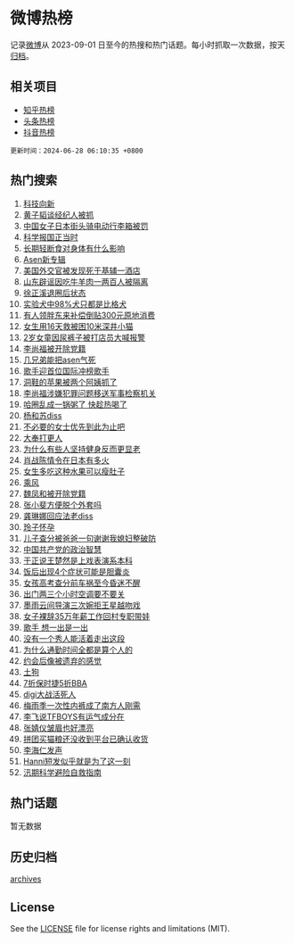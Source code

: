 # 微博热榜

记录[微博](https://www.weibo.com)从 2023-09-01 日至今的热搜和热门话题。每小时抓取一次数据，按天[归档](archives)。

## 相关项目

- [知乎热榜](https://github.com/hotarchive/zhihu)
- [头条热榜](https://github.com/hotarchive/toutiao)
- [抖音热榜](https://github.com/hotarchive/douyin)


`更新时间：2024-06-28 06:10:35 +0800`

## 热门搜索

1. [科技向新](https://m.weibo.cn/search?containerid=100103type%3D1%26t%3D10%26q%3D%23%E7%A7%91%E6%8A%80%E5%90%91%E6%96%B0%23&stream_entry_id=51&isnewpage=1&extparam=seat%3D1%26cate%3D10103%26stream_entry_id%3D51%26pos%3D0%26q%3D%2523%25E7%25A7%2591%25E6%258A%2580%25E5%2590%2591%25E6%2596%25B0%2523%26dgr%3D0%26filter_type%3Drealtimehot%26c_type%3D51%26display_time%3D1719526233%26pre_seqid%3D1719526233911031572143)
1. [黄子韬谈经纪人被抓](https://m.weibo.cn/search?containerid=100103type%3D1%26t%3D10%26q%3D%23%E9%BB%84%E5%AD%90%E9%9F%AC%E8%B0%88%E7%BB%8F%E7%BA%AA%E4%BA%BA%E8%A2%AB%E6%8A%93%23&stream_entry_id=31&isnewpage=1&extparam=seat%3D1%26flag%3D2%26band_rank%3D1%26q%3D%2523%25E9%25BB%2584%25E5%25AD%2590%25E9%259F%25AC%25E8%25B0%2588%25E7%25BB%258F%25E7%25BA%25AA%25E4%25BA%25BA%25E8%25A2%25AB%25E6%258A%2593%2523%26realpos%3D1%26cate%3D5001%26dgr%3D0%26pos%3D0%26stream_entry_id%3D31%26c_type%3D31%26filter_type%3Drealtimehot%26lcate%3D5001%26display_time%3D1719526233%26pre_seqid%3D1719526233911031572143)
1. [中国女子日本街头骑电动行李箱被罚](https://m.weibo.cn/search?containerid=100103type%3D1%26t%3D10%26q%3D%23%E4%B8%AD%E5%9B%BD%E5%A5%B3%E5%AD%90%E6%97%A5%E6%9C%AC%E8%A1%97%E5%A4%B4%E9%AA%91%E7%94%B5%E5%8A%A8%E8%A1%8C%E6%9D%8E%E7%AE%B1%E8%A2%AB%E7%BD%9A%23&stream_entry_id=31&isnewpage=1&extparam=seat%3D1%26flag%3D1%26band_rank%3D2%26q%3D%2523%25E4%25B8%25AD%25E5%259B%25BD%25E5%25A5%25B3%25E5%25AD%2590%25E6%2597%25A5%25E6%259C%25AC%25E8%25A1%2597%25E5%25A4%25B4%25E9%25AA%2591%25E7%2594%25B5%25E5%258A%25A8%25E8%25A1%258C%25E6%259D%258E%25E7%25AE%25B1%25E8%25A2%25AB%25E7%25BD%259A%2523%26realpos%3D2%26cate%3D5001%26dgr%3D0%26pos%3D1%26stream_entry_id%3D31%26c_type%3D31%26filter_type%3Drealtimehot%26lcate%3D5001%26display_time%3D1719526233%26pre_seqid%3D1719526233911031572143)
1. [科学报国正当时](https://m.weibo.cn/search?containerid=100103type%3D1%26t%3D10%26q%3D%23%E7%A7%91%E5%AD%A6%E6%8A%A5%E5%9B%BD%E6%AD%A3%E5%BD%93%E6%97%B6%23&stream_entry_id=31&isnewpage=1&extparam=seat%3D1%26flag%3D0%26band_rank%3D3%26q%3D%2523%25E7%25A7%2591%25E5%25AD%25A6%25E6%258A%25A5%25E5%259B%25BD%25E6%25AD%25A3%25E5%25BD%2593%25E6%2597%25B6%2523%26realpos%3D3%26cate%3D5001%26dgr%3D0%26pos%3D2%26stream_entry_id%3D31%26c_type%3D31%26filter_type%3Drealtimehot%26lcate%3D5001%26display_time%3D1719526233%26pre_seqid%3D1719526233911031572143)
1. [长期轻断食对身体有什么影响](https://m.weibo.cn/search?containerid=100103type%3D1%26t%3D10%26q%3D%23%E9%95%BF%E6%9C%9F%E8%BD%BB%E6%96%AD%E9%A3%9F%E5%AF%B9%E8%BA%AB%E4%BD%93%E6%9C%89%E4%BB%80%E4%B9%88%E5%BD%B1%E5%93%8D%23&stream_entry_id=31&isnewpage=1&extparam=seat%3D1%26flag%3D2%26band_rank%3D4%26q%3D%2523%25E9%2595%25BF%25E6%259C%259F%25E8%25BD%25BB%25E6%2596%25AD%25E9%25A3%259F%25E5%25AF%25B9%25E8%25BA%25AB%25E4%25BD%2593%25E6%259C%2589%25E4%25BB%2580%25E4%25B9%2588%25E5%25BD%25B1%25E5%2593%258D%2523%26realpos%3D4%26cate%3D5001%26dgr%3D0%26pos%3D3%26stream_entry_id%3D31%26c_type%3D31%26filter_type%3Drealtimehot%26lcate%3D5001%26display_time%3D1719526233%26pre_seqid%3D1719526233911031572143)
1. [Asen新专辑](https://m.weibo.cn/search?containerid=100103type%3D1%26t%3D10%26q%3DAsen%E6%96%B0%E4%B8%93%E8%BE%91&stream_entry_id=31&isnewpage=1&extparam=seat%3D1%26flag%3D0%26band_rank%3D5%26q%3DAsen%25E6%2596%25B0%25E4%25B8%2593%25E8%25BE%2591%26realpos%3D5%26cate%3D5001%26dgr%3D0%26pos%3D4%26stream_entry_id%3D31%26c_type%3D31%26filter_type%3Drealtimehot%26lcate%3D5001%26display_time%3D1719526233%26pre_seqid%3D1719526233911031572143)
1. [美国外交官被发现死于基辅一酒店](https://m.weibo.cn/search?containerid=100103type%3D1%26t%3D10%26q%3D%23%E7%BE%8E%E5%9B%BD%E5%A4%96%E4%BA%A4%E5%AE%98%E8%A2%AB%E5%8F%91%E7%8E%B0%E6%AD%BB%E4%BA%8E%E5%9F%BA%E8%BE%85%E4%B8%80%E9%85%92%E5%BA%97%23&stream_entry_id=31&isnewpage=1&extparam=seat%3D1%26flag%3D0%26band_rank%3D6%26q%3D%2523%25E7%25BE%258E%25E5%259B%25BD%25E5%25A4%2596%25E4%25BA%25A4%25E5%25AE%2598%25E8%25A2%25AB%25E5%258F%2591%25E7%258E%25B0%25E6%25AD%25BB%25E4%25BA%258E%25E5%259F%25BA%25E8%25BE%2585%25E4%25B8%2580%25E9%2585%2592%25E5%25BA%2597%2523%26realpos%3D6%26cate%3D5001%26dgr%3D0%26pos%3D5%26stream_entry_id%3D31%26c_type%3D31%26filter_type%3Drealtimehot%26lcate%3D5001%26display_time%3D1719526233%26pre_seqid%3D1719526233911031572143)
1. [山东辟谣因吃牛羊肉一两百人被隔离](https://m.weibo.cn/search?containerid=100103type%3D1%26t%3D10%26q%3D%23%E5%B1%B1%E4%B8%9C%E8%BE%9F%E8%B0%A3%E5%9B%A0%E5%90%83%E7%89%9B%E7%BE%8A%E8%82%89%E4%B8%80%E4%B8%A4%E7%99%BE%E4%BA%BA%E8%A2%AB%E9%9A%94%E7%A6%BB%23&stream_entry_id=31&isnewpage=1&extparam=seat%3D1%26filter_type%3Drealtimehot%26q%3D%2523%25E5%25B1%25B1%25E4%25B8%259C%25E8%25BE%259F%25E8%25B0%25A3%25E5%259B%25A0%25E5%2590%2583%25E7%2589%259B%25E7%25BE%258A%25E8%2582%2589%25E4%25B8%2580%25E4%25B8%25A4%25E7%2599%25BE%25E4%25BA%25BA%25E8%25A2%25AB%25E9%259A%2594%25E7%25A6%25BB%2523%26dgr%3D0%26is_ad_pos%3D1%26adid%3D244499%26cate%3D5001%26pos%3D6%26stream_entry_id%3D31%26c_type%3D31%26band_rank%3D7%26lcate%3D5001%26display_time%3D1719526233%26pre_seqid%3D1719526233911031572143)
1. [徐正溪退圈后状态](https://m.weibo.cn/search?containerid=100103type%3D1%26t%3D10%26q%3D%23%E5%BE%90%E6%AD%A3%E6%BA%AA%E9%80%80%E5%9C%88%E5%90%8E%E7%8A%B6%E6%80%81%23&stream_entry_id=31&isnewpage=1&extparam=seat%3D1%26flag%3D2%26band_rank%3D7%26q%3D%2523%25E5%25BE%2590%25E6%25AD%25A3%25E6%25BA%25AA%25E9%2580%2580%25E5%259C%2588%25E5%2590%258E%25E7%258A%25B6%25E6%2580%2581%2523%26realpos%3D7%26cate%3D5001%26dgr%3D0%26pos%3D7%26stream_entry_id%3D31%26c_type%3D31%26filter_type%3Drealtimehot%26lcate%3D5001%26display_time%3D1719526233%26pre_seqid%3D1719526233911031572143)
1. [实验犬中98%犬只都是比格犬](https://m.weibo.cn/search?containerid=100103type%3D1%26t%3D10%26q%3D%23%E5%AE%9E%E9%AA%8C%E7%8A%AC%E4%B8%AD98%25%E7%8A%AC%E5%8F%AA%E9%83%BD%E6%98%AF%E6%AF%94%E6%A0%BC%E7%8A%AC%23&stream_entry_id=31&isnewpage=1&extparam=seat%3D1%26flag%3D0%26band_rank%3D8%26q%3D%2523%25E5%25AE%259E%25E9%25AA%258C%25E7%258A%25AC%25E4%25B8%25AD98%2525%25E7%258A%25AC%25E5%258F%25AA%25E9%2583%25BD%25E6%2598%25AF%25E6%25AF%2594%25E6%25A0%25BC%25E7%258A%25AC%2523%26realpos%3D8%26cate%3D5001%26dgr%3D0%26pos%3D8%26stream_entry_id%3D31%26c_type%3D31%26filter_type%3Drealtimehot%26lcate%3D5001%26display_time%3D1719526233%26pre_seqid%3D1719526233911031572143)
1. [有人领胖东来补偿倒贴300元原地消费](https://m.weibo.cn/search?containerid=100103type%3D1%26t%3D10%26q%3D%23%E6%9C%89%E4%BA%BA%E9%A2%86%E8%83%96%E4%B8%9C%E6%9D%A5%E8%A1%A5%E5%81%BF%E5%80%92%E8%B4%B4300%E5%85%83%E5%8E%9F%E5%9C%B0%E6%B6%88%E8%B4%B9%23&stream_entry_id=31&isnewpage=1&extparam=seat%3D1%26flag%3D0%26band_rank%3D9%26q%3D%2523%25E6%259C%2589%25E4%25BA%25BA%25E9%25A2%2586%25E8%2583%2596%25E4%25B8%259C%25E6%259D%25A5%25E8%25A1%25A5%25E5%2581%25BF%25E5%2580%2592%25E8%25B4%25B4300%25E5%2585%2583%25E5%258E%259F%25E5%259C%25B0%25E6%25B6%2588%25E8%25B4%25B9%2523%26realpos%3D9%26cate%3D5001%26dgr%3D0%26pos%3D9%26stream_entry_id%3D31%26c_type%3D31%26filter_type%3Drealtimehot%26lcate%3D5001%26display_time%3D1719526233%26pre_seqid%3D1719526233911031572143)
1. [女生用16天救被困10米深井小猫](https://m.weibo.cn/search?containerid=100103type%3D1%26t%3D10%26q%3D%23%E5%A5%B3%E7%94%9F%E7%94%A816%E5%A4%A9%E6%95%91%E8%A2%AB%E5%9B%B010%E7%B1%B3%E6%B7%B1%E4%BA%95%E5%B0%8F%E7%8C%AB%23&stream_entry_id=31&isnewpage=1&extparam=seat%3D1%26flag%3D32768%26band_rank%3D10%26q%3D%2523%25E5%25A5%25B3%25E7%2594%259F%25E7%2594%25A816%25E5%25A4%25A9%25E6%2595%2591%25E8%25A2%25AB%25E5%259B%25B010%25E7%25B1%25B3%25E6%25B7%25B1%25E4%25BA%2595%25E5%25B0%258F%25E7%258C%25AB%2523%26realpos%3D10%26cate%3D5001%26dgr%3D0%26pos%3D10%26stream_entry_id%3D31%26c_type%3D31%26filter_type%3Drealtimehot%26lcate%3D5001%26display_time%3D1719526233%26pre_seqid%3D1719526233911031572143)
1. [2岁女童因尿裤子被打店员大喊报警](https://m.weibo.cn/search?containerid=100103type%3D1%26t%3D10%26q%3D%232%E5%B2%81%E5%A5%B3%E7%AB%A5%E5%9B%A0%E5%B0%BF%E8%A3%A4%E5%AD%90%E8%A2%AB%E6%89%93%E5%BA%97%E5%91%98%E5%A4%A7%E5%96%8A%E6%8A%A5%E8%AD%A6%23&stream_entry_id=31&isnewpage=1&extparam=seat%3D1%26flag%3D2%26band_rank%3D11%26q%3D%25232%25E5%25B2%2581%25E5%25A5%25B3%25E7%25AB%25A5%25E5%259B%25A0%25E5%25B0%25BF%25E8%25A3%25A4%25E5%25AD%2590%25E8%25A2%25AB%25E6%2589%2593%25E5%25BA%2597%25E5%2591%2598%25E5%25A4%25A7%25E5%2596%258A%25E6%258A%25A5%25E8%25AD%25A6%2523%26realpos%3D11%26cate%3D5001%26dgr%3D0%26pos%3D11%26stream_entry_id%3D31%26c_type%3D31%26filter_type%3Drealtimehot%26lcate%3D5001%26display_time%3D1719526233%26pre_seqid%3D1719526233911031572143)
1. [李尚福被开除党籍](https://m.weibo.cn/search?containerid=100103type%3D1%26t%3D10%26q%3D%23%E6%9D%8E%E5%B0%9A%E7%A6%8F%E8%A2%AB%E5%BC%80%E9%99%A4%E5%85%9A%E7%B1%8D%23&stream_entry_id=31&isnewpage=1&extparam=seat%3D1%26flag%3D0%26band_rank%3D12%26q%3D%2523%25E6%259D%258E%25E5%25B0%259A%25E7%25A6%258F%25E8%25A2%25AB%25E5%25BC%2580%25E9%2599%25A4%25E5%2585%259A%25E7%25B1%258D%2523%26realpos%3D12%26cate%3D5001%26dgr%3D0%26pos%3D12%26stream_entry_id%3D31%26c_type%3D31%26filter_type%3Drealtimehot%26lcate%3D5001%26display_time%3D1719526233%26pre_seqid%3D1719526233911031572143)
1. [几兄弟能把asen气死](https://m.weibo.cn/search?containerid=100103type%3D1%26t%3D10%26q%3D%23%E5%87%A0%E5%85%84%E5%BC%9F%E8%83%BD%E6%8A%8Aasen%E6%B0%94%E6%AD%BB%23&stream_entry_id=31&isnewpage=1&extparam=seat%3D1%26flag%3D0%26band_rank%3D13%26q%3D%2523%25E5%2587%25A0%25E5%2585%2584%25E5%25BC%259F%25E8%2583%25BD%25E6%258A%258Aasen%25E6%25B0%2594%25E6%25AD%25BB%2523%26realpos%3D13%26cate%3D5001%26dgr%3D0%26pos%3D13%26stream_entry_id%3D31%26c_type%3D31%26filter_type%3Drealtimehot%26lcate%3D5001%26display_time%3D1719526233%26pre_seqid%3D1719526233911031572143)
1. [歌手迎首位国际冲榜歌手](https://m.weibo.cn/search?containerid=100103type%3D1%26t%3D10%26q%3D%23%E6%AD%8C%E6%89%8B%E8%BF%8E%E9%A6%96%E4%BD%8D%E5%9B%BD%E9%99%85%E5%86%B2%E6%A6%9C%E6%AD%8C%E6%89%8B%23&stream_entry_id=31&isnewpage=1&extparam=seat%3D1%26flag%3D2%26band_rank%3D14%26q%3D%2523%25E6%25AD%258C%25E6%2589%258B%25E8%25BF%258E%25E9%25A6%2596%25E4%25BD%258D%25E5%259B%25BD%25E9%2599%2585%25E5%2586%25B2%25E6%25A6%259C%25E6%25AD%258C%25E6%2589%258B%2523%26realpos%3D14%26cate%3D5001%26dgr%3D0%26pos%3D14%26stream_entry_id%3D31%26c_type%3D31%26filter_type%3Drealtimehot%26lcate%3D5001%26display_time%3D1719526233%26pre_seqid%3D1719526233911031572143)
1. [洞鞋的苹果被两个阿姨抓了](https://m.weibo.cn/search?containerid=100103type%3D1%26t%3D10%26q%3D%E6%B4%9E%E9%9E%8B%E7%9A%84%E8%8B%B9%E6%9E%9C%E8%A2%AB%E4%B8%A4%E4%B8%AA%E9%98%BF%E5%A7%A8%E6%8A%93%E4%BA%86&stream_entry_id=31&isnewpage=1&extparam=seat%3D1%26flag%3D0%26band_rank%3D15%26q%3D%25E6%25B4%259E%25E9%259E%258B%25E7%259A%2584%25E8%258B%25B9%25E6%259E%259C%25E8%25A2%25AB%25E4%25B8%25A4%25E4%25B8%25AA%25E9%2598%25BF%25E5%25A7%25A8%25E6%258A%2593%25E4%25BA%2586%26realpos%3D15%26cate%3D5001%26dgr%3D0%26pos%3D15%26stream_entry_id%3D31%26c_type%3D31%26filter_type%3Drealtimehot%26lcate%3D5001%26display_time%3D1719526233%26pre_seqid%3D1719526233911031572143)
1. [李尚福涉嫌犯罪问题移送军事检察机关](https://m.weibo.cn/search?containerid=100103type%3D1%26t%3D10%26q%3D%23%E6%9D%8E%E5%B0%9A%E7%A6%8F%E6%B6%89%E5%AB%8C%E7%8A%AF%E7%BD%AA%E9%97%AE%E9%A2%98%E7%A7%BB%E9%80%81%E5%86%9B%E4%BA%8B%E6%A3%80%E5%AF%9F%E6%9C%BA%E5%85%B3%23&stream_entry_id=31&isnewpage=1&extparam=seat%3D1%26flag%3D0%26band_rank%3D16%26q%3D%2523%25E6%259D%258E%25E5%25B0%259A%25E7%25A6%258F%25E6%25B6%2589%25E5%25AB%258C%25E7%258A%25AF%25E7%25BD%25AA%25E9%2597%25AE%25E9%25A2%2598%25E7%25A7%25BB%25E9%2580%2581%25E5%2586%259B%25E4%25BA%258B%25E6%25A3%2580%25E5%25AF%259F%25E6%259C%25BA%25E5%2585%25B3%2523%26realpos%3D16%26cate%3D5001%26dgr%3D0%26pos%3D16%26stream_entry_id%3D31%26c_type%3D31%26filter_type%3Drealtimehot%26lcate%3D5001%26display_time%3D1719526233%26pre_seqid%3D1719526233911031572143)
1. [哈圈乱成一锅粥了 快趁热喝了](https://m.weibo.cn/search?containerid=100103type%3D1%26t%3D10%26q%3D%E5%93%88%E5%9C%88%E4%B9%B1%E6%88%90%E4%B8%80%E9%94%85%E7%B2%A5%E4%BA%86+%E5%BF%AB%E8%B6%81%E7%83%AD%E5%96%9D%E4%BA%86&stream_entry_id=31&isnewpage=1&extparam=seat%3D1%26flag%3D0%26band_rank%3D17%26q%3D%25E5%2593%2588%25E5%259C%2588%25E4%25B9%25B1%25E6%2588%2590%25E4%25B8%2580%25E9%2594%2585%25E7%25B2%25A5%25E4%25BA%2586%2520%25E5%25BF%25AB%25E8%25B6%2581%25E7%2583%25AD%25E5%2596%259D%25E4%25BA%2586%26realpos%3D17%26cate%3D5001%26dgr%3D0%26pos%3D17%26stream_entry_id%3D31%26c_type%3D31%26filter_type%3Drealtimehot%26lcate%3D5001%26display_time%3D1719526233%26pre_seqid%3D1719526233911031572143)
1. [杨和苏diss](https://m.weibo.cn/search?containerid=100103type%3D1%26t%3D10%26q%3D%23%E6%9D%A8%E5%92%8C%E8%8B%8Fdiss%23&stream_entry_id=31&isnewpage=1&extparam=seat%3D1%26flag%3D0%26band_rank%3D18%26q%3D%2523%25E6%259D%25A8%25E5%2592%258C%25E8%258B%258Fdiss%2523%26realpos%3D18%26cate%3D5001%26dgr%3D0%26pos%3D18%26stream_entry_id%3D31%26c_type%3D31%26filter_type%3Drealtimehot%26lcate%3D5001%26display_time%3D1719526233%26pre_seqid%3D1719526233911031572143)
1. [不必要的女士优先到此为止吧](https://m.weibo.cn/search?containerid=100103type%3D1%26t%3D10%26q%3D%23%E4%B8%8D%E5%BF%85%E8%A6%81%E7%9A%84%E5%A5%B3%E5%A3%AB%E4%BC%98%E5%85%88%E5%88%B0%E6%AD%A4%E4%B8%BA%E6%AD%A2%E5%90%A7%23&stream_entry_id=31&isnewpage=1&extparam=seat%3D1%26flag%3D0%26band_rank%3D19%26q%3D%2523%25E4%25B8%258D%25E5%25BF%2585%25E8%25A6%2581%25E7%259A%2584%25E5%25A5%25B3%25E5%25A3%25AB%25E4%25BC%2598%25E5%2585%2588%25E5%2588%25B0%25E6%25AD%25A4%25E4%25B8%25BA%25E6%25AD%25A2%25E5%2590%25A7%2523%26realpos%3D19%26cate%3D5001%26dgr%3D0%26pos%3D19%26stream_entry_id%3D31%26c_type%3D31%26filter_type%3Drealtimehot%26lcate%3D5001%26display_time%3D1719526233%26pre_seqid%3D1719526233911031572143)
1. [大奉打更人](https://m.weibo.cn/search?containerid=100103type%3D1%26t%3D10%26q%3D%E5%A4%A7%E5%A5%89%E6%89%93%E6%9B%B4%E4%BA%BA&stream_entry_id=31&isnewpage=1&extparam=seat%3D1%26flag%3D2%26band_rank%3D20%26q%3D%25E5%25A4%25A7%25E5%25A5%2589%25E6%2589%2593%25E6%259B%25B4%25E4%25BA%25BA%26realpos%3D20%26cate%3D5001%26dgr%3D0%26pos%3D20%26stream_entry_id%3D31%26c_type%3D31%26filter_type%3Drealtimehot%26lcate%3D5001%26display_time%3D1719526233%26pre_seqid%3D1719526233911031572143)
1. [为什么有些人坚持健身反而更显老](https://m.weibo.cn/search?containerid=100103type%3D1%26t%3D10%26q%3D%23%E4%B8%BA%E4%BB%80%E4%B9%88%E6%9C%89%E4%BA%9B%E4%BA%BA%E5%9D%9A%E6%8C%81%E5%81%A5%E8%BA%AB%E5%8F%8D%E8%80%8C%E6%9B%B4%E6%98%BE%E8%80%81%23&stream_entry_id=31&isnewpage=1&extparam=seat%3D1%26flag%3D1%26band_rank%3D21%26q%3D%2523%25E4%25B8%25BA%25E4%25BB%2580%25E4%25B9%2588%25E6%259C%2589%25E4%25BA%259B%25E4%25BA%25BA%25E5%259D%259A%25E6%258C%2581%25E5%2581%25A5%25E8%25BA%25AB%25E5%258F%258D%25E8%2580%258C%25E6%259B%25B4%25E6%2598%25BE%25E8%2580%2581%2523%26realpos%3D21%26cate%3D5001%26dgr%3D0%26pos%3D21%26stream_entry_id%3D31%26c_type%3D31%26filter_type%3Drealtimehot%26lcate%3D5001%26display_time%3D1719526233%26pre_seqid%3D1719526233911031572143)
1. [肖战陈情令在日本有多火](https://m.weibo.cn/search?containerid=100103type%3D1%26t%3D10%26q%3D%23%E8%82%96%E6%88%98%E9%99%88%E6%83%85%E4%BB%A4%E5%9C%A8%E6%97%A5%E6%9C%AC%E6%9C%89%E5%A4%9A%E7%81%AB%23&stream_entry_id=31&isnewpage=1&extparam=seat%3D1%26flag%3D0%26band_rank%3D22%26q%3D%2523%25E8%2582%2596%25E6%2588%2598%25E9%2599%2588%25E6%2583%2585%25E4%25BB%25A4%25E5%259C%25A8%25E6%2597%25A5%25E6%259C%25AC%25E6%259C%2589%25E5%25A4%259A%25E7%2581%25AB%2523%26realpos%3D22%26cate%3D5001%26dgr%3D0%26pos%3D22%26stream_entry_id%3D31%26c_type%3D31%26filter_type%3Drealtimehot%26lcate%3D5001%26display_time%3D1719526233%26pre_seqid%3D1719526233911031572143)
1. [女生多吃这种水果可以瘦肚子](https://m.weibo.cn/search?containerid=100103type%3D1%26t%3D10%26q%3D%23%E5%A5%B3%E7%94%9F%E5%A4%9A%E5%90%83%E8%BF%99%E7%A7%8D%E6%B0%B4%E6%9E%9C%E5%8F%AF%E4%BB%A5%E7%98%A6%E8%82%9A%E5%AD%90%23&stream_entry_id=31&isnewpage=1&extparam=seat%3D1%26flag%3D0%26band_rank%3D23%26q%3D%2523%25E5%25A5%25B3%25E7%2594%259F%25E5%25A4%259A%25E5%2590%2583%25E8%25BF%2599%25E7%25A7%258D%25E6%25B0%25B4%25E6%259E%259C%25E5%258F%25AF%25E4%25BB%25A5%25E7%2598%25A6%25E8%2582%259A%25E5%25AD%2590%2523%26realpos%3D23%26cate%3D5001%26dgr%3D0%26pos%3D23%26stream_entry_id%3D31%26c_type%3D31%26filter_type%3Drealtimehot%26lcate%3D5001%26display_time%3D1719526233%26pre_seqid%3D1719526233911031572143)
1. [乘风](https://m.weibo.cn/search?containerid=100103type%3D1%26t%3D10%26q%3D%E4%B9%98%E9%A3%8E&stream_entry_id=31&isnewpage=1&extparam=seat%3D1%26flag%3D0%26band_rank%3D24%26q%3D%25E4%25B9%2598%25E9%25A3%258E%26realpos%3D24%26cate%3D5001%26dgr%3D0%26pos%3D24%26stream_entry_id%3D31%26c_type%3D31%26filter_type%3Drealtimehot%26lcate%3D5001%26display_time%3D1719526233%26pre_seqid%3D1719526233911031572143)
1. [魏凤和被开除党籍](https://m.weibo.cn/search?containerid=100103type%3D1%26t%3D10%26q%3D%23%E9%AD%8F%E5%87%A4%E5%92%8C%E8%A2%AB%E5%BC%80%E9%99%A4%E5%85%9A%E7%B1%8D%23&stream_entry_id=31&isnewpage=1&extparam=seat%3D1%26flag%3D0%26band_rank%3D25%26q%3D%2523%25E9%25AD%258F%25E5%2587%25A4%25E5%2592%258C%25E8%25A2%25AB%25E5%25BC%2580%25E9%2599%25A4%25E5%2585%259A%25E7%25B1%258D%2523%26realpos%3D25%26cate%3D5001%26dgr%3D0%26pos%3D25%26stream_entry_id%3D31%26c_type%3D31%26filter_type%3Drealtimehot%26lcate%3D5001%26display_time%3D1719526233%26pre_seqid%3D1719526233911031572143)
1. [张小斐方便脱个外套吗](https://m.weibo.cn/search?containerid=100103type%3D1%26t%3D10%26q%3D%E5%BC%A0%E5%B0%8F%E6%96%90%E6%96%B9%E4%BE%BF%E8%84%B1%E4%B8%AA%E5%A4%96%E5%A5%97%E5%90%97&stream_entry_id=31&isnewpage=1&extparam=seat%3D1%26flag%3D0%26band_rank%3D26%26q%3D%25E5%25BC%25A0%25E5%25B0%258F%25E6%2596%2590%25E6%2596%25B9%25E4%25BE%25BF%25E8%2584%25B1%25E4%25B8%25AA%25E5%25A4%2596%25E5%25A5%2597%25E5%2590%2597%26realpos%3D26%26cate%3D5001%26dgr%3D0%26pos%3D26%26stream_entry_id%3D31%26c_type%3D31%26filter_type%3Drealtimehot%26lcate%3D5001%26display_time%3D1719526233%26pre_seqid%3D1719526233911031572143)
1. [龚琳娜回应法老diss](https://m.weibo.cn/search?containerid=100103type%3D1%26t%3D10%26q%3D%23%E9%BE%9A%E7%90%B3%E5%A8%9C%E5%9B%9E%E5%BA%94%E6%B3%95%E8%80%81diss%23&stream_entry_id=31&isnewpage=1&extparam=seat%3D1%26flag%3D0%26band_rank%3D27%26q%3D%2523%25E9%25BE%259A%25E7%2590%25B3%25E5%25A8%259C%25E5%259B%259E%25E5%25BA%2594%25E6%25B3%2595%25E8%2580%2581diss%2523%26realpos%3D27%26cate%3D5001%26dgr%3D0%26pos%3D27%26stream_entry_id%3D31%26c_type%3D31%26filter_type%3Drealtimehot%26lcate%3D5001%26display_time%3D1719526233%26pre_seqid%3D1719526233911031572143)
1. [玲子怀孕](https://m.weibo.cn/search?containerid=100103type%3D1%26t%3D10%26q%3D%E7%8E%B2%E5%AD%90%E6%80%80%E5%AD%95&stream_entry_id=31&isnewpage=1&extparam=seat%3D1%26flag%3D0%26band_rank%3D28%26q%3D%25E7%258E%25B2%25E5%25AD%2590%25E6%2580%2580%25E5%25AD%2595%26realpos%3D28%26cate%3D5001%26dgr%3D0%26pos%3D28%26stream_entry_id%3D31%26c_type%3D31%26filter_type%3Drealtimehot%26lcate%3D5001%26display_time%3D1719526233%26pre_seqid%3D1719526233911031572143)
1. [儿子查分被爸爸一句谢谢我媳妇整破防](https://m.weibo.cn/search?containerid=100103type%3D1%26t%3D10%26q%3D%23%E5%84%BF%E5%AD%90%E6%9F%A5%E5%88%86%E8%A2%AB%E7%88%B8%E7%88%B8%E4%B8%80%E5%8F%A5%E8%B0%A2%E8%B0%A2%E6%88%91%E5%AA%B3%E5%A6%87%E6%95%B4%E7%A0%B4%E9%98%B2%23&stream_entry_id=31&isnewpage=1&extparam=seat%3D1%26flag%3D32768%26band_rank%3D29%26q%3D%2523%25E5%2584%25BF%25E5%25AD%2590%25E6%259F%25A5%25E5%2588%2586%25E8%25A2%25AB%25E7%2588%25B8%25E7%2588%25B8%25E4%25B8%2580%25E5%258F%25A5%25E8%25B0%25A2%25E8%25B0%25A2%25E6%2588%2591%25E5%25AA%25B3%25E5%25A6%2587%25E6%2595%25B4%25E7%25A0%25B4%25E9%2598%25B2%2523%26realpos%3D29%26cate%3D5001%26dgr%3D0%26pos%3D29%26stream_entry_id%3D31%26c_type%3D31%26filter_type%3Drealtimehot%26lcate%3D5001%26display_time%3D1719526233%26pre_seqid%3D1719526233911031572143)
1. [中国共产党的政治智慧](https://m.weibo.cn/search?containerid=100103type%3D1%26t%3D10%26q%3D%23%E4%B8%AD%E5%9B%BD%E5%85%B1%E4%BA%A7%E5%85%9A%E7%9A%84%E6%94%BF%E6%B2%BB%E6%99%BA%E6%85%A7%23&stream_entry_id=31&isnewpage=1&extparam=seat%3D1%26flag%3D0%26band_rank%3D30%26q%3D%2523%25E4%25B8%25AD%25E5%259B%25BD%25E5%2585%25B1%25E4%25BA%25A7%25E5%2585%259A%25E7%259A%2584%25E6%2594%25BF%25E6%25B2%25BB%25E6%2599%25BA%25E6%2585%25A7%2523%26realpos%3D30%26cate%3D5001%26dgr%3D0%26pos%3D30%26stream_entry_id%3D31%26c_type%3D31%26filter_type%3Drealtimehot%26lcate%3D5001%26display_time%3D1719526233%26pre_seqid%3D1719526233911031572143)
1. [于正说王楚然是上戏表演系本科](https://m.weibo.cn/search?containerid=100103type%3D1%26t%3D10%26q%3D%23%E4%BA%8E%E6%AD%A3%E8%AF%B4%E7%8E%8B%E6%A5%9A%E7%84%B6%E6%98%AF%E4%B8%8A%E6%88%8F%E8%A1%A8%E6%BC%94%E7%B3%BB%E6%9C%AC%E7%A7%91%23&stream_entry_id=31&isnewpage=1&extparam=seat%3D1%26flag%3D0%26band_rank%3D31%26q%3D%2523%25E4%25BA%258E%25E6%25AD%25A3%25E8%25AF%25B4%25E7%258E%258B%25E6%25A5%259A%25E7%2584%25B6%25E6%2598%25AF%25E4%25B8%258A%25E6%2588%258F%25E8%25A1%25A8%25E6%25BC%2594%25E7%25B3%25BB%25E6%259C%25AC%25E7%25A7%2591%2523%26realpos%3D31%26cate%3D5001%26dgr%3D0%26pos%3D31%26stream_entry_id%3D31%26c_type%3D31%26filter_type%3Drealtimehot%26lcate%3D5001%26display_time%3D1719526233%26pre_seqid%3D1719526233911031572143)
1. [饭后出现4个症状可能是胆囊炎](https://m.weibo.cn/search?containerid=100103type%3D1%26t%3D10%26q%3D%23%E9%A5%AD%E5%90%8E%E5%87%BA%E7%8E%B04%E4%B8%AA%E7%97%87%E7%8A%B6%E5%8F%AF%E8%83%BD%E6%98%AF%E8%83%86%E5%9B%8A%E7%82%8E%23&stream_entry_id=31&isnewpage=1&extparam=seat%3D1%26flag%3D0%26band_rank%3D32%26q%3D%2523%25E9%25A5%25AD%25E5%2590%258E%25E5%2587%25BA%25E7%258E%25B04%25E4%25B8%25AA%25E7%2597%2587%25E7%258A%25B6%25E5%258F%25AF%25E8%2583%25BD%25E6%2598%25AF%25E8%2583%2586%25E5%259B%258A%25E7%2582%258E%2523%26realpos%3D32%26cate%3D5001%26dgr%3D0%26pos%3D32%26stream_entry_id%3D31%26c_type%3D31%26filter_type%3Drealtimehot%26lcate%3D5001%26display_time%3D1719526233%26pre_seqid%3D1719526233911031572143)
1. [女孩高考查分前车祸至今昏迷不醒](https://m.weibo.cn/search?containerid=100103type%3D1%26t%3D10%26q%3D%23%E5%A5%B3%E5%AD%A9%E9%AB%98%E8%80%83%E6%9F%A5%E5%88%86%E5%89%8D%E8%BD%A6%E7%A5%B8%E8%87%B3%E4%BB%8A%E6%98%8F%E8%BF%B7%E4%B8%8D%E9%86%92%23&stream_entry_id=31&isnewpage=1&extparam=seat%3D1%26flag%3D0%26band_rank%3D33%26q%3D%2523%25E5%25A5%25B3%25E5%25AD%25A9%25E9%25AB%2598%25E8%2580%2583%25E6%259F%25A5%25E5%2588%2586%25E5%2589%258D%25E8%25BD%25A6%25E7%25A5%25B8%25E8%2587%25B3%25E4%25BB%258A%25E6%2598%258F%25E8%25BF%25B7%25E4%25B8%258D%25E9%2586%2592%2523%26realpos%3D33%26cate%3D5001%26dgr%3D0%26pos%3D33%26stream_entry_id%3D31%26c_type%3D31%26filter_type%3Drealtimehot%26lcate%3D5001%26display_time%3D1719526233%26pre_seqid%3D1719526233911031572143)
1. [出门两三个小时空调要不要关](https://m.weibo.cn/search?containerid=100103type%3D1%26t%3D10%26q%3D%23%E5%87%BA%E9%97%A8%E4%B8%A4%E4%B8%89%E4%B8%AA%E5%B0%8F%E6%97%B6%E7%A9%BA%E8%B0%83%E8%A6%81%E4%B8%8D%E8%A6%81%E5%85%B3%23&stream_entry_id=31&isnewpage=1&extparam=seat%3D1%26flag%3D1%26band_rank%3D34%26q%3D%2523%25E5%2587%25BA%25E9%2597%25A8%25E4%25B8%25A4%25E4%25B8%2589%25E4%25B8%25AA%25E5%25B0%258F%25E6%2597%25B6%25E7%25A9%25BA%25E8%25B0%2583%25E8%25A6%2581%25E4%25B8%258D%25E8%25A6%2581%25E5%2585%25B3%2523%26realpos%3D34%26cate%3D5001%26dgr%3D0%26pos%3D34%26stream_entry_id%3D31%26c_type%3D31%26filter_type%3Drealtimehot%26lcate%3D5001%26display_time%3D1719526233%26pre_seqid%3D1719526233911031572143)
1. [墨雨云间导演三次婉拒王星越吻戏](https://m.weibo.cn/search?containerid=100103type%3D1%26t%3D10%26q%3D%23%E5%A2%A8%E9%9B%A8%E4%BA%91%E9%97%B4%E5%AF%BC%E6%BC%94%E4%B8%89%E6%AC%A1%E5%A9%89%E6%8B%92%E7%8E%8B%E6%98%9F%E8%B6%8A%E5%90%BB%E6%88%8F%23&stream_entry_id=31&isnewpage=1&extparam=seat%3D1%26flag%3D0%26band_rank%3D35%26q%3D%2523%25E5%25A2%25A8%25E9%259B%25A8%25E4%25BA%2591%25E9%2597%25B4%25E5%25AF%25BC%25E6%25BC%2594%25E4%25B8%2589%25E6%25AC%25A1%25E5%25A9%2589%25E6%258B%2592%25E7%258E%258B%25E6%2598%259F%25E8%25B6%258A%25E5%2590%25BB%25E6%2588%258F%2523%26realpos%3D35%26cate%3D5001%26dgr%3D0%26pos%3D35%26stream_entry_id%3D31%26c_type%3D31%26filter_type%3Drealtimehot%26lcate%3D5001%26display_time%3D1719526233%26pre_seqid%3D1719526233911031572143)
1. [女子裸辞35万年薪工作回村专职带娃](https://m.weibo.cn/search?containerid=100103type%3D1%26t%3D10%26q%3D%23%E5%A5%B3%E5%AD%90%E8%A3%B8%E8%BE%9E35%E4%B8%87%E5%B9%B4%E8%96%AA%E5%B7%A5%E4%BD%9C%E5%9B%9E%E6%9D%91%E4%B8%93%E8%81%8C%E5%B8%A6%E5%A8%83%23&stream_entry_id=31&isnewpage=1&extparam=seat%3D1%26flag%3D0%26band_rank%3D36%26q%3D%2523%25E5%25A5%25B3%25E5%25AD%2590%25E8%25A3%25B8%25E8%25BE%259E35%25E4%25B8%2587%25E5%25B9%25B4%25E8%2596%25AA%25E5%25B7%25A5%25E4%25BD%259C%25E5%259B%259E%25E6%259D%2591%25E4%25B8%2593%25E8%2581%258C%25E5%25B8%25A6%25E5%25A8%2583%2523%26realpos%3D36%26cate%3D5001%26dgr%3D0%26pos%3D36%26stream_entry_id%3D31%26c_type%3D31%26filter_type%3Drealtimehot%26lcate%3D5001%26display_time%3D1719526233%26pre_seqid%3D1719526233911031572143)
1. [歌手 想一出是一出](https://m.weibo.cn/search?containerid=100103type%3D1%26t%3D10%26q%3D%E6%AD%8C%E6%89%8B+%E6%83%B3%E4%B8%80%E5%87%BA%E6%98%AF%E4%B8%80%E5%87%BA&stream_entry_id=31&isnewpage=1&extparam=seat%3D1%26flag%3D0%26band_rank%3D37%26q%3D%25E6%25AD%258C%25E6%2589%258B%2520%25E6%2583%25B3%25E4%25B8%2580%25E5%2587%25BA%25E6%2598%25AF%25E4%25B8%2580%25E5%2587%25BA%26realpos%3D37%26cate%3D5001%26dgr%3D0%26pos%3D37%26stream_entry_id%3D31%26c_type%3D31%26filter_type%3Drealtimehot%26lcate%3D5001%26display_time%3D1719526233%26pre_seqid%3D1719526233911031572143)
1. [没有一个秀人能活着走出这段](https://m.weibo.cn/search?containerid=100103type%3D1%26t%3D10%26q%3D%E6%B2%A1%E6%9C%89%E4%B8%80%E4%B8%AA%E7%A7%80%E4%BA%BA%E8%83%BD%E6%B4%BB%E7%9D%80%E8%B5%B0%E5%87%BA%E8%BF%99%E6%AE%B5&stream_entry_id=31&isnewpage=1&extparam=seat%3D1%26flag%3D0%26band_rank%3D38%26q%3D%25E6%25B2%25A1%25E6%259C%2589%25E4%25B8%2580%25E4%25B8%25AA%25E7%25A7%2580%25E4%25BA%25BA%25E8%2583%25BD%25E6%25B4%25BB%25E7%259D%2580%25E8%25B5%25B0%25E5%2587%25BA%25E8%25BF%2599%25E6%25AE%25B5%26realpos%3D38%26cate%3D5001%26dgr%3D0%26pos%3D38%26stream_entry_id%3D31%26c_type%3D31%26filter_type%3Drealtimehot%26lcate%3D5001%26display_time%3D1719526233%26pre_seqid%3D1719526233911031572143)
1. [为什么通勤时间全都是算个人的](https://m.weibo.cn/search?containerid=100103type%3D1%26t%3D10%26q%3D%23%E4%B8%BA%E4%BB%80%E4%B9%88%E9%80%9A%E5%8B%A4%E6%97%B6%E9%97%B4%E5%85%A8%E9%83%BD%E6%98%AF%E7%AE%97%E4%B8%AA%E4%BA%BA%E7%9A%84%23&stream_entry_id=31&isnewpage=1&extparam=seat%3D1%26flag%3D0%26band_rank%3D39%26q%3D%2523%25E4%25B8%25BA%25E4%25BB%2580%25E4%25B9%2588%25E9%2580%259A%25E5%258B%25A4%25E6%2597%25B6%25E9%2597%25B4%25E5%2585%25A8%25E9%2583%25BD%25E6%2598%25AF%25E7%25AE%2597%25E4%25B8%25AA%25E4%25BA%25BA%25E7%259A%2584%2523%26realpos%3D39%26cate%3D5001%26dgr%3D0%26pos%3D39%26stream_entry_id%3D31%26c_type%3D31%26filter_type%3Drealtimehot%26lcate%3D5001%26display_time%3D1719526233%26pre_seqid%3D1719526233911031572143)
1. [约会后像被遗弃的感觉](https://m.weibo.cn/search?containerid=100103type%3D1%26t%3D10%26q%3D%E7%BA%A6%E4%BC%9A%E5%90%8E%E5%83%8F%E8%A2%AB%E9%81%97%E5%BC%83%E7%9A%84%E6%84%9F%E8%A7%89&stream_entry_id=31&isnewpage=1&extparam=seat%3D1%26flag%3D0%26band_rank%3D40%26q%3D%25E7%25BA%25A6%25E4%25BC%259A%25E5%2590%258E%25E5%2583%258F%25E8%25A2%25AB%25E9%2581%2597%25E5%25BC%2583%25E7%259A%2584%25E6%2584%259F%25E8%25A7%2589%26realpos%3D40%26cate%3D5001%26dgr%3D0%26pos%3D40%26stream_entry_id%3D31%26c_type%3D31%26filter_type%3Drealtimehot%26lcate%3D5001%26display_time%3D1719526233%26pre_seqid%3D1719526233911031572143)
1. [土狗](https://m.weibo.cn/search?containerid=100103type%3D1%26t%3D10%26q%3D%E5%9C%9F%E7%8B%97&stream_entry_id=31&isnewpage=1&extparam=seat%3D1%26flag%3D0%26band_rank%3D41%26q%3D%25E5%259C%259F%25E7%258B%2597%26realpos%3D41%26cate%3D5001%26dgr%3D0%26pos%3D41%26stream_entry_id%3D31%26c_type%3D31%26filter_type%3Drealtimehot%26lcate%3D5001%26display_time%3D1719526233%26pre_seqid%3D1719526233911031572143)
1. [7折保时捷5折BBA](https://m.weibo.cn/search?containerid=100103type%3D1%26t%3D10%26q%3D%237%E6%8A%98%E4%BF%9D%E6%97%B6%E6%8D%B75%E6%8A%98BBA%23&stream_entry_id=31&isnewpage=1&extparam=seat%3D1%26flag%3D0%26band_rank%3D42%26q%3D%25237%25E6%258A%2598%25E4%25BF%259D%25E6%2597%25B6%25E6%258D%25B75%25E6%258A%2598BBA%2523%26realpos%3D42%26cate%3D5001%26dgr%3D0%26pos%3D42%26stream_entry_id%3D31%26c_type%3D31%26filter_type%3Drealtimehot%26lcate%3D5001%26display_time%3D1719526233%26pre_seqid%3D1719526233911031572143)
1. [digi大战活死人](https://m.weibo.cn/search?containerid=100103type%3D1%26t%3D10%26q%3D%23digi%E5%A4%A7%E6%88%98%E6%B4%BB%E6%AD%BB%E4%BA%BA%23&stream_entry_id=31&isnewpage=1&extparam=seat%3D1%26flag%3D0%26band_rank%3D43%26q%3D%2523digi%25E5%25A4%25A7%25E6%2588%2598%25E6%25B4%25BB%25E6%25AD%25BB%25E4%25BA%25BA%2523%26realpos%3D43%26cate%3D5001%26dgr%3D0%26pos%3D43%26stream_entry_id%3D31%26c_type%3D31%26filter_type%3Drealtimehot%26lcate%3D5001%26display_time%3D1719526233%26pre_seqid%3D1719526233911031572143)
1. [梅雨季一次性内裤成了南方人刚需](https://m.weibo.cn/search?containerid=100103type%3D1%26t%3D10%26q%3D%23%E6%A2%85%E9%9B%A8%E5%AD%A3%E4%B8%80%E6%AC%A1%E6%80%A7%E5%86%85%E8%A3%A4%E6%88%90%E4%BA%86%E5%8D%97%E6%96%B9%E4%BA%BA%E5%88%9A%E9%9C%80%23&stream_entry_id=31&isnewpage=1&extparam=seat%3D1%26flag%3D0%26band_rank%3D44%26q%3D%2523%25E6%25A2%2585%25E9%259B%25A8%25E5%25AD%25A3%25E4%25B8%2580%25E6%25AC%25A1%25E6%2580%25A7%25E5%2586%2585%25E8%25A3%25A4%25E6%2588%2590%25E4%25BA%2586%25E5%258D%2597%25E6%2596%25B9%25E4%25BA%25BA%25E5%2588%259A%25E9%259C%2580%2523%26realpos%3D44%26cate%3D5001%26dgr%3D0%26pos%3D44%26stream_entry_id%3D31%26c_type%3D31%26filter_type%3Drealtimehot%26lcate%3D5001%26display_time%3D1719526233%26pre_seqid%3D1719526233911031572143)
1. [李飞说TFBOYS有运气成分在](https://m.weibo.cn/search?containerid=100103type%3D1%26t%3D10%26q%3D%23%E6%9D%8E%E9%A3%9E%E8%AF%B4TFBOYS%E6%9C%89%E8%BF%90%E6%B0%94%E6%88%90%E5%88%86%E5%9C%A8%23&stream_entry_id=31&isnewpage=1&extparam=seat%3D1%26flag%3D0%26band_rank%3D45%26q%3D%2523%25E6%259D%258E%25E9%25A3%259E%25E8%25AF%25B4TFBOYS%25E6%259C%2589%25E8%25BF%2590%25E6%25B0%2594%25E6%2588%2590%25E5%2588%2586%25E5%259C%25A8%2523%26realpos%3D45%26cate%3D5001%26dgr%3D0%26pos%3D45%26stream_entry_id%3D31%26c_type%3D31%26filter_type%3Drealtimehot%26lcate%3D5001%26display_time%3D1719526233%26pre_seqid%3D1719526233911031572143)
1. [张婧仪皱眉也好漂亮](https://m.weibo.cn/search?containerid=100103type%3D1%26t%3D10%26q%3D%23%E5%BC%A0%E5%A9%A7%E4%BB%AA%E7%9A%B1%E7%9C%89%E4%B9%9F%E5%A5%BD%E6%BC%82%E4%BA%AE%23&stream_entry_id=31&isnewpage=1&extparam=seat%3D1%26flag%3D0%26band_rank%3D46%26q%3D%2523%25E5%25BC%25A0%25E5%25A9%25A7%25E4%25BB%25AA%25E7%259A%25B1%25E7%259C%2589%25E4%25B9%259F%25E5%25A5%25BD%25E6%25BC%2582%25E4%25BA%25AE%2523%26realpos%3D46%26cate%3D5001%26dgr%3D0%26pos%3D46%26stream_entry_id%3D31%26c_type%3D31%26filter_type%3Drealtimehot%26lcate%3D5001%26display_time%3D1719526233%26pre_seqid%3D1719526233911031572143)
1. [拼团买猫粮还没收到平台已确认收货](https://m.weibo.cn/search?containerid=100103type%3D1%26t%3D10%26q%3D%23%E6%8B%BC%E5%9B%A2%E4%B9%B0%E7%8C%AB%E7%B2%AE%E8%BF%98%E6%B2%A1%E6%94%B6%E5%88%B0%E5%B9%B3%E5%8F%B0%E5%B7%B2%E7%A1%AE%E8%AE%A4%E6%94%B6%E8%B4%A7%23&stream_entry_id=31&isnewpage=1&extparam=seat%3D1%26flag%3D0%26band_rank%3D47%26q%3D%2523%25E6%258B%25BC%25E5%259B%25A2%25E4%25B9%25B0%25E7%258C%25AB%25E7%25B2%25AE%25E8%25BF%2598%25E6%25B2%25A1%25E6%2594%25B6%25E5%2588%25B0%25E5%25B9%25B3%25E5%258F%25B0%25E5%25B7%25B2%25E7%25A1%25AE%25E8%25AE%25A4%25E6%2594%25B6%25E8%25B4%25A7%2523%26realpos%3D47%26cate%3D5001%26dgr%3D0%26pos%3D47%26stream_entry_id%3D31%26c_type%3D31%26filter_type%3Drealtimehot%26lcate%3D5001%26display_time%3D1719526233%26pre_seqid%3D1719526233911031572143)
1. [李海仁发声](https://m.weibo.cn/search?containerid=100103type%3D1%26t%3D10%26q%3D%E6%9D%8E%E6%B5%B7%E4%BB%81%E5%8F%91%E5%A3%B0&stream_entry_id=31&isnewpage=1&extparam=seat%3D1%26flag%3D0%26band_rank%3D48%26q%3D%25E6%259D%258E%25E6%25B5%25B7%25E4%25BB%2581%25E5%258F%2591%25E5%25A3%25B0%26realpos%3D48%26cate%3D5001%26dgr%3D0%26pos%3D48%26stream_entry_id%3D31%26c_type%3D31%26filter_type%3Drealtimehot%26lcate%3D5001%26display_time%3D1719526233%26pre_seqid%3D1719526233911031572143)
1. [Hanni短发似乎就是为了这一刻](https://m.weibo.cn/search?containerid=100103type%3D1%26t%3D10%26q%3D%23Hanni%E7%9F%AD%E5%8F%91%E4%BC%BC%E4%B9%8E%E5%B0%B1%E6%98%AF%E4%B8%BA%E4%BA%86%E8%BF%99%E4%B8%80%E5%88%BB%23&stream_entry_id=31&isnewpage=1&extparam=seat%3D1%26flag%3D0%26band_rank%3D49%26q%3D%2523Hanni%25E7%259F%25AD%25E5%258F%2591%25E4%25BC%25BC%25E4%25B9%258E%25E5%25B0%25B1%25E6%2598%25AF%25E4%25B8%25BA%25E4%25BA%2586%25E8%25BF%2599%25E4%25B8%2580%25E5%2588%25BB%2523%26realpos%3D49%26cate%3D5001%26dgr%3D0%26pos%3D49%26stream_entry_id%3D31%26c_type%3D31%26filter_type%3Drealtimehot%26lcate%3D5001%26display_time%3D1719526233%26pre_seqid%3D1719526233911031572143)
1. [汛期科学避险自救指南](https://m.weibo.cn/search?containerid=100103type%3D1%26t%3D10%26q%3D%23%E6%B1%9B%E6%9C%9F%E7%A7%91%E5%AD%A6%E9%81%BF%E9%99%A9%E8%87%AA%E6%95%91%E6%8C%87%E5%8D%97%23&stream_entry_id=31&isnewpage=1&extparam=seat%3D1%26flag%3D0%26band_rank%3D50%26q%3D%2523%25E6%25B1%259B%25E6%259C%259F%25E7%25A7%2591%25E5%25AD%25A6%25E9%2581%25BF%25E9%2599%25A9%25E8%2587%25AA%25E6%2595%2591%25E6%258C%2587%25E5%258D%2597%2523%26realpos%3D50%26cate%3D5001%26dgr%3D0%26pos%3D50%26stream_entry_id%3D31%26c_type%3D31%26filter_type%3Drealtimehot%26lcate%3D5001%26display_time%3D1719526233%26pre_seqid%3D1719526233911031572143)

## 热门话题

暂无数据

## 历史归档

[archives](archives)

## License

See the [LICENSE](LICENSE) file for license rights and limitations (MIT).
